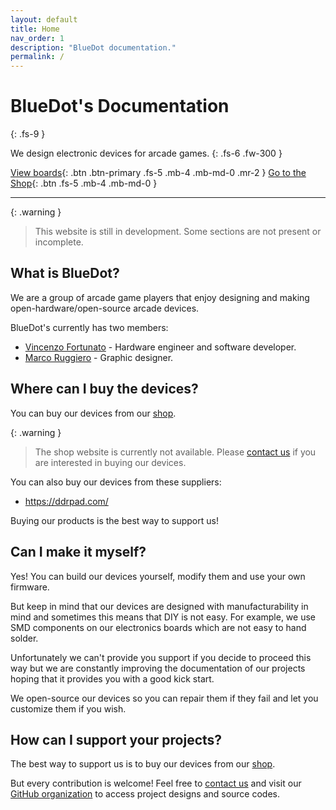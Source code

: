 ```yaml
---
layout: default
title: Home
nav_order: 1
description: "BlueDot documentation."
permalink: /
---
```


# BlueDot's Documentation
{: .fs-9 }

We design electronic devices for arcade games.
{: .fs-6 .fw-300 }

[View boards][Boards Page]{: .btn .btn-primary .fs-5 .mb-4 .mb-md-0 .mr-2 }
[Go to the Shop][BlueDot Shop]{: .btn .fs-5 .mb-4 .mb-md-0 }

---

{: .warning }
> This website is still in development. Some sections are not present or incomplete.

## What is BlueDot?

We are a group of arcade game players that enjoy designing and making open-hardware/open-source arcade devices.

BlueDot's currently has two members:

- [Vincenzo Fortunato] - Hardware engineer and software developer.
- [Marco Ruggiero] - Graphic designer.

## Where can I buy the devices?

You can buy our devices from our [shop][BlueDot Shop].

{: .warning }
> The shop website is currently not available. Please [contact us][Contacts Page] if you are interested in buying our devices.

You can also buy our devices from these suppliers:
- https://ddrpad.com/

Buying our products is the best way to support us!

## Can I make it myself?

Yes! You can build our devices yourself, modify them and use your own firmware. 

But keep in mind that our devices are designed with manufacturability in mind and sometimes this means that DIY is not easy. For example, we use SMD components on our electronics boards which are not easy to hand solder.

Unfortunately we can't provide you support if you decide to proceed this way but we are constantly improving the documentation of our projects hoping that it provides you with a good kick start.

We open-source our devices so you can repair them if they fail and let you customize them if you wish.

## How can I support your projects?

The best way to support us is to buy our devices from our [shop][BlueDot Shop].

But every contribution is welcome! Feel free to [contact us][Contacts Page] and visit our [GitHub organization][BlueDot GitHub] to access project designs and source codes.

[Vincenzo Fortunato]: https://github.com/vinsfortunato
[Marco Ruggiero]: https://www.instagram.com/ruggiero.design/
[BlueDot Shop]: https://shop.bluedotarcade.com
[BlueDot GitHub]: https://github.com/bluedot-arcade/
[Just the Docs]: https://just-the-docs.com
[Contacts Page]: /contacts
[Boards Page]: /boards
